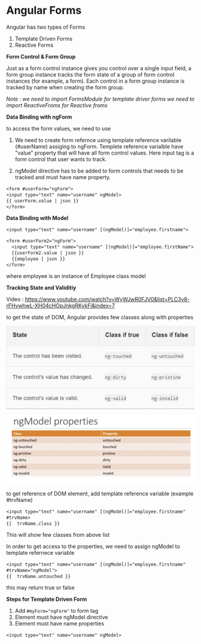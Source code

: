 Angular Forms
=====

Angular has two types of Forms 

1) Template Driven Forms
2) Reactive Forms

**Form Control & Form Group**

Just as a form control instance gives you control over a single input field, a form group instance tracks the form state of a group of form control instances (for example, a form). Each control in a form group instance is tracked by name when creating the form group.

*Note : 
we need to import FormsModule for template driver forms
we need to import ReactiveFroms for Reactive froms*

**Data Binding with ngForm**

to access the form values, we need to use

1) We need to create form refernce using template reference varilable (#userName) assiging to ngForm. 
Templete reference varialble have "value" property that will have all form control values. 
Here input tag is a form control that user wants to track. 

2) ngModel directive has to be added to form controls that needs to be tracked and must have name property.

```
<form #userForm="ngForm">
<input type="text" name="username" ngModel>
{{ userForm.value | json }}
</form>
```

**Data Binding with Model**
```
<input type="text" name="username" [(ngModel)]="employee.firstname">
```

```
<form #userForm2="ngForm">
  <input type="text" name="username" [(ngModel)]="employee.firstName">
  {{userForm2.value | json }}
  {{employee | json }}
</form>
```

where employee is an instance of Employee class model

**Tracking State and Validitiy**

Video : https://www.youtube.com/watch?v=WyWJwR0FJV0&list=PLC3y8-rFHvwhwL-XH04cHOpJnkgRKykFi&index=7

to get the state of DOM, Angular provides few classes along with properties

![Alt text](/ControlState.png?raw=true "Optional Title")

![Alt text](/ngModelStateClassAndProperty.png?raw=true "Optional Title")

to get reference of DOM element, add template reference variable (example  #trvName)

```
<input type="text" name="username" [(ngModel)]="employee.firstname" #trvName>
{{  trvName.class }}
```
This will show few classes from above list 

In order to get access to the properties, we need to assign ngModel to template refernece variable

```
<input type="text" name="username" [(ngModel)]="employee.firstname" #trvName="ngModel">
{{  trvName.untouched }}
```
this may return true or false

**Steps for Template Driven Form**

1) Add `#myForm="ngForm"` to form tag 
2) Element must have ngModel directive
3) Element must have name properties

```
<input type="text" name="username" ngModel>
```

